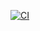 [![CI](https://github.com/EnergyAssetOptimization/EAO/actions/workflows/unittests_doc.yml/badge.svg)](https://github.com/EnergyAssetOptimization/EAO/actions/workflows/unittests_doc.yml)
